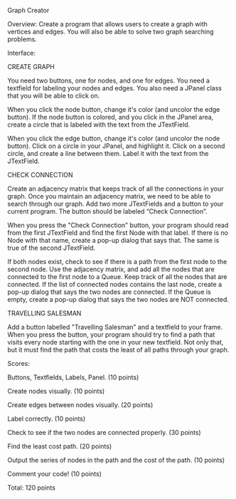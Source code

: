 Graph Creator

Overview:  Create a program that allows users to create a graph with vertices and edges. You will also be able to solve two graph searching problems.

Interface:  

CREATE GRAPH

You need two buttons, one for nodes, and one for edges.  You need a textfield for labeling your nodes and edges.  You also need a JPanel class that you will be able to click on.

When you click the node button, change it's color (and uncolor the edge button).  If the node button is colored, and you click in the JPanel area, create a circle that is labeled with the text from the JTextField.

When you click the edge button, change it's color (and uncolor the node button).  Click on a circle in your JPanel, and highlight it.  Click on a second circle, and create a line between them.  Label it with the text from the JTextField.

CHECK CONNECTION

Create an adjacency matrix that keeps track of all the connections in your graph.  Once you maintain an adjacency matrix, we need to be able to search through our graph.  Add two more JTextFields and a button to your current program.  The button should be labeled “Check Connection”.

When you press the "Check Connection" button, your program should read from the first JTextField and find the first Node with that label.  If there is no Node with that name, create a pop-up dialog that says that.  The same is true of the second JTextField.

If both nodes exist, check to see if there is a path from the first node to the second node.  Use the adjacency matrix, and add all the nodes that are connected to the first node to a Queue.  Keep track of all the nodes that are connected.  If the list of connected nodes contains the last node, create a pop-up dialog that says the two nodes are connected.  If the Queue is empty, create a pop-up dialog that says the two nodes are NOT connected.

TRAVELLING SALESMAN

Add a button labelled "Travelling Salesman" and a textfield to your frame. When you press the button, your program should try to find a path that visits every node starting with the one in your new textfield. Not only that, but it must find the path that costs the least of all paths through your graph.

 

Scores:  

Buttons, Textfields, Labels, Panel.  (10 points)

Create nodes visually.  (10 points)

Create edges between nodes visually.  (20 points)

Label correctly.  (10 points)

Check to see if the two nodes are connected properly.  (30 points)

Find the least cost path.  (20 points)

Output the series of nodes in the path and the cost of the path.  (10 points)

Comment your code! (10 points)

Total: 120 points
